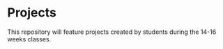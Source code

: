 # Projects
This repository will feature projects created by students during the 14-16 weeks classes.
